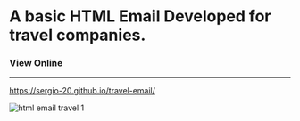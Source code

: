 # A basic HTML Email Developed for travel companies.

### View Online
___

https://sergio-20.github.io/travel-email/

![html email travel 1](https://user-images.githubusercontent.com/29030325/58838837-b3788a00-8614-11e9-8da0-89a6224d1cb8.png)
